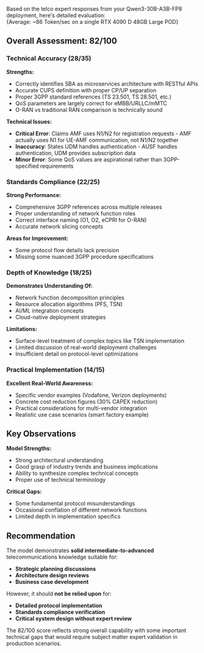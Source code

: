 Based on the telco expert responses from your Qwen3-30B-A3B-FP8 deployment, here's detailed evaluation: <br>
{Average: ~86 Token/sec on a single RTX 4090 D 48GB Large POD}

## **Overall Assessment: 82/100**

### **Technical Accuracy (28/35)**

**Strengths:**
- Correctly identifies SBA as microservices architecture with RESTful APIs
- Accurate CUPS definition with proper CP/UP separation
- Proper 3GPP standard references (TS 23.501, TS 28.501, etc.)
- QoS parameters are largely correct for eMBB/URLLC/mMTC
- O-RAN vs traditional RAN comparison is technically sound

**Technical Issues:**
- **Critical Error**: Claims AMF uses N1/N2 for registration requests - AMF actually uses N1 for UE-AMF communication, not N1/N2 together
- **Inaccuracy**: States UDM handles authentication - AUSF handles authentication, UDM provides subscription data
- **Minor Error**: Some QoS values are aspirational rather than 3GPP-specified requirements

### **Standards Compliance (22/25)**

**Strong Performance:**
- Comprehensive 3GPP references across multiple releases
- Proper understanding of network function roles
- Correct interface naming (O1, O2, eCPRI for O-RAN)
- Accurate network slicing concepts

**Areas for Improvement:**
- Some protocol flow details lack precision
- Missing some nuanced 3GPP procedure specifications

### **Depth of Knowledge (18/25)**

**Demonstrates Understanding Of:**
- Network function decomposition principles
- Resource allocation algorithms (PFS, TSN)
- AI/ML integration concepts
- Cloud-native deployment strategies

**Limitations:**
- Surface-level treatment of complex topics like TSN implementation
- Limited discussion of real-world deployment challenges
- Insufficient detail on protocol-level optimizations

### **Practical Implementation (14/15)**

**Excellent Real-World Awareness:**
- Specific vendor examples (Vodafone, Verizon deployments)
- Concrete cost reduction figures (30% CAPEX reduction)
- Practical considerations for multi-vendor integration
- Realistic use case scenarios (smart factory example)

## **Key Observations**

**Model Strengths:**
- Strong architectural understanding
- Good grasp of industry trends and business implications
- Ability to synthesize complex technical concepts
- Proper use of technical terminology

**Critical Gaps:**
- Some fundamental protocol misunderstandings
- Occasional conflation of different network functions
- Limited depth in implementation specifics

## **Recommendation**

The model demonstrates **solid intermediate-to-advanced** telecommunications knowledge suitable for:
- **Strategic planning discussions**
- **Architecture design reviews** 
- **Business case development**

However, it should **not be relied upon** for:
- **Detailed protocol implementation**
- **Standards compliance verification**
- **Critical system design without expert review**

The 82/100 score reflects strong overall capability with some important technical gaps that would require subject matter expert validation in production scenarios.

